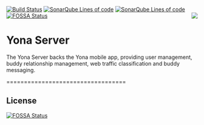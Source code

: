 [![Build Status](https://yonadev.ci.cloudbees.com/buildStatus/icon?job=build-and-test/master)](https://yonadev.ci.cloudbees.com/job/build-and-test/job/master/)
[![SonarQube Lines of code](http://build.dev.yona.nu:9000/api/badges/measure?key=YonaServer&metric=ncloc)](http://build.dev.yona.nu:9000/dashboard/index/YonaServer)
[![SonarQube Lines of code](http://build.dev.yona.nu:9000/api/badges/measure?key=YonaServer&metric=sqale_debt_ratio)](http://build.dev.yona.nu:9000/dashboard/index/YonaServer)
[![FOSSA Status](https://app.fossa.io/api/projects/git%2Bgithub.com%2Fyonadev%2Fyona-server.svg?type=shield)](https://app.fossa.io/projects/git%2Bgithub.com%2Fyonadev%2Fyona-server?ref=badge_shield)
<img align="right" src="https://www.cloudbees.com/sites/default/files/styles/large/public/Button-Built-on-CB-1.png">

Yona Server
==================================

The Yona Server backs the Yona mobile app, providing user management, buddy relationship management, web traffic classification and buddy messaging.

==================================
## License
[![FOSSA Status](https://app.fossa.io/api/projects/git%2Bgithub.com%2Fyonadev%2Fyona-server.svg?type=large)](https://app.fossa.io/projects/git%2Bgithub.com%2Fyonadev%2Fyona-server?ref=badge_large)
